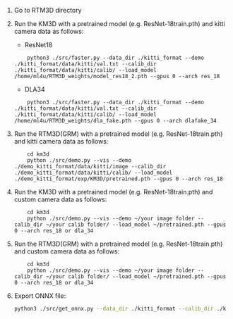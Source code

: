 1. Go to RTM3D directory

2. Run the KM3D with a pretrained model (e.g. ResNet-18train.pth) and kitti camera data as follows:
    * ResNet18
    ~~~
        python3 ./src/faster.py --data_dir ./kitti_format --demo ./kitti_format/data/kitti/val.txt --calib_dir ./kitti_format/data/kitti/calib/ --load_model /home/ml4u/RTM3D_weights/model_res18_2.pth --gpus 0 --arch res_18
    ~~~

    * DLA34
    ~~~
        python3 ./src/faster.py --data_dir ./kitti_format --demo ./kitti_format/data/kitti/val.txt --calib_dir ./kitti_format/data/kitti/calib/ --load_model /home/ml4u/RTM3D_weights/dla_fake.pth --gpus 0 --arch dlafake_34

    ~~~
3. Run the RTM3D(GRM) with a pretrained model (e.g. ResNet-18train.pth) and kitti camera data as follows:
    ~~~
        cd km3d
        python ./src/demo.py --vis --demo ./demo_kitti_format/data/kitti/image --calib_dir ./demo_kitti_format/data/kitti/calib/ --load_model ./demo_kitti_format/exp/KM3D/pretrained.pth --gpus 0 --arch res_18
    ~~~
4. Run the KM3D with a pretrained model (e.g. ResNet-18train.pth) and custom camera data as follows:
    ~~~
        cd km3d
        python ./src/demo.py --vis --demo ~/your image folder --calib_dir ~/your calib folder/ --load_model ~/pretrained.pth --gpus 0 --arch res_18 or dla_34
    ~~~
5. Run the RTM3D(GRM) with a pretrained model (e.g. ResNet-18train.pth) and custom camera data as follows:
    ~~~
        cd km3d
        python ./src/demo.py --vis --demo ~/your image folder --calib_dir ~/your calib folder/ --load_model ~/pretrained.pth --gpus 0 --arch res_18 or dla_34
    ~~~

6. Export ONNX file: 
    ```bash
    python3 ./src/get_onnx.py --data_dir ./kitti_format --calib_dir ./kitti_format/data/kitti/calib/ --load_model /home/ml4u/RTM3D_weights/res18_gac_base_200.pth --gpus 0 --arch resfake_18
    ```